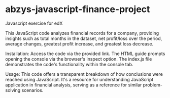 # abzys-javascript-finance-project
Javascript exercise for edX

This JavaScript code analyzes financial records for a company, providing insights such as total months in the dataset, net profit/loss over the period, average changes, greatest profit increase, and greatest loss decrease.

Installation:
Access the code via the provided link. The HTML guide prompts opening the console via the browser's inspect option. The index.js file demonstrates the code's functionality within the console tab.

Usage:
This code offers a transparent breakdown of how conclusions were reached using JavaScript. It's a resource for understanding JavaScript application in financial analysis, serving as a reference for similar problem-solving scenarios.





